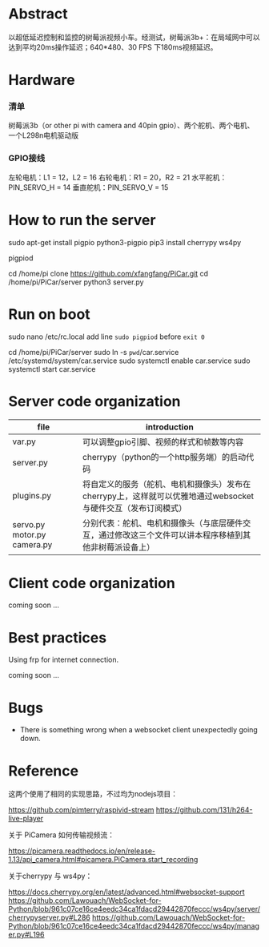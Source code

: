 
# Abstract

以超低延迟控制和监控的树莓派视频小车。经测试，树莓派3b+：在局域网中可以达到平均20ms操作延迟；640*480、30 FPS 下180ms视频延迟。



# Hardware

### 清单

树莓派3b（or other pi with camera and 40pin gpio）、两个舵机、两个电机、一个L298n电机驱动版

### GPIO接线

左轮电机：L1 = 12，L2 = 16
右轮电机：R1 = 20，R2 = 21
水平舵机：PIN_SERVO_H = 14
垂直舵机：PIN_SERVO_V = 15

# How to run the server

sudo apt-get install pigpio python3-pigpio
pip3 install cherrypy ws4py

pigpiod

cd /home/pi
clone https://github.com/xfangfang/PiCar.git
cd /home/pi/PiCar/server
python3 server.py



# Run on boot

sudo nano /etc/rc.local
add line `sudo pigpiod` before `exit 0`

cd /home/pi/PiCar/server
sudo ln -s `pwd`/car.service /etc/systemd/system/car.service
sudo systemctl enable car.service
sudo systemctl start car.service



# Server code organization

| file                              | introduction                                                 |
| --------------------------------- | ------------------------------------------------------------ |
| var.py                            | 可以调整gpio引脚、视频的样式和帧数等内容                     |
| server.py                         | cherrypy（python的一个http服务端）的启动代码                 |
| plugins.py                        | 将自定义的服务（舵机、电机和摄像头）发布在cherrypy上，这样就可以优雅地通过websocket与硬件交互（发布订阅模式） |
| servo.py    motor.py    camera.py | 分别代表：舵机、电机和摄像头（与底层硬件交互，通过修改这三个文件可以讲本程序移植到其他非树莓派设备上） |



# Client code organization

coming soon ...



# Best practices

Using frp for internet connection.

coming soon ...



# Bugs

- There is something wrong when a websocket client unexpectedly going down.



# Reference
这两个使用了相同的实现思路，不过均为nodejs项目：

https://github.com/pimterry/raspivid-stream
https://github.com/131/h264-live-player

关于 PiCamera 如何传输视频流：

https://picamera.readthedocs.io/en/release-1.13/api_camera.html#picamera.PiCamera.start_recording

关于cherrypy 与 ws4py：

https://docs.cherrypy.org/en/latest/advanced.html#websocket-support
https://github.com/Lawouach/WebSocket-for-Python/blob/961c07ce16ce4eedc34ca1fdacd29442870feccc/ws4py/server/cherrypyserver.py#L286
https://github.com/Lawouach/WebSocket-for-Python/blob/961c07ce16ce4eedc34ca1fdacd29442870feccc/ws4py/manager.py#L196
